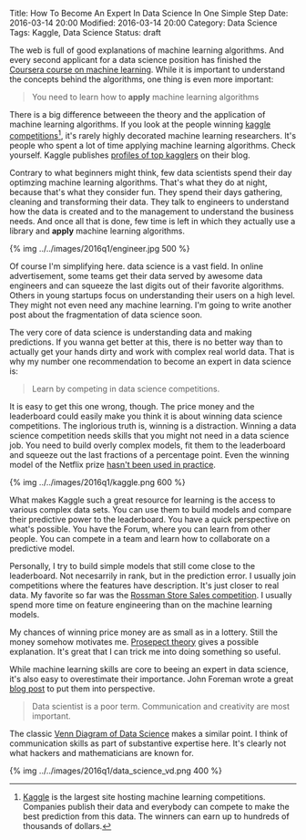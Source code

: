 Title: How To Become An Expert In Data Science In One Simple Step
Date: 2016-03-14 20:00
Modified: 2016-03-14 20:00
Category: Data Science
Tags: Kaggle, Data Science
Status: draft

The web is full of good explanations of machine learning algorithms. And every second applicant for a
data science position has finished the
[Coursera course on machine learning](https://www.coursera.org/learn/machine-learning).
While it is important to understand the concepts behind the algorithms,
one thing is even more important:

>You need to learn how to **apply** machine learning algorithms

There is a big difference betweeen the theory and the application of machine learning algorithms.
If you look at the people winning [kaggle competitions](http://kaggle.com)[^2], it's rarely highly
decorated machine learning researchers. It's people who spent a lot of time applying machine learning
algorithms. Check yourself. Kaggle publishes
[profiles of top kagglers](http://blog.kaggle.com/tag/profiling-top-kagglers/) on their blog.

[^2]: [Kaggle](http://kaggle.com) is the largest site hosting machine learning competitions. Companies
publish their data and everybody can compete to make the best prediction from this data. The winners
can earn up to hundreds of thousands of dollars.

Contrary to what beginners might think, few data scientists spend their day optimzing machine
learning algorithms. That's what they do at night, because that's what they consider fun. They
spend their days gathering, cleaning and transforming their data. They talk to engineers to understand
how the data is created and to the management to understand the business needs. And once all that is
done, few time is left in which they actually use a library and **apply** machine learning algorithms.

{% img ../../images/2016q1/engineer.jpg 500 %}

Of course I'm simplifying here. data science is a vast field. In online advertisement, some teams
get their data served by awesome data engineers and
can squeeze the last digits out of their favorite algorithms. Others in young startups
focus on understanding their users on a high level. They might not even need any
machine learning. I'm going to write another post about the fragmentation of data science soon.

The very core of data science is understanding data and making predictions. If you wanna get better at
this, there is no better way than to actually get your hands dirty and work with complex real world data.
That is why my number one recommendation to become an expert in data science is:

> Learn by competing in data science competitions.

It is easy to get this one wrong, though. The price money and the leaderboard could easily
make you think it is about winning data science competitions. The inglorious truth is, winning is a distraction.
Winning a data science competition needs skills that you might not need in a data science job.
You need to build overly complex models, fit them to the leaderboard and squeeze out the last fractions of a
percentage point. Even the winning model of the Netflix prize
[hasn't been used in practice](http://techblog.netflix.com/2012/04/netflix-recommendations-beyond-5-stars.html).

{% img ../../images/2016q1/kaggle.png 600 %}

What makes Kaggle such a great resource for learning is the access to various complex data sets.
You can use them to build models and compare their predictive power to the leaderboard. You have
a quick perspective on what's possible. You have the Forum, where you can learn from other
people. You can compete in a team and learn how to collaborate on a predictive model.

Personally, I try to build simple models that still come close to the leaderboard. Not necesarrily in rank,
but in the prediction error. I usually join competitions where the features have description. It's just
closer to real data. My favorite so far was the
[Rossman Store Sales competition](https://www.kaggle.com/c/rossmann-store-sales). I usually spend more time
on feature engineering than on the machine learning models.

My chances of winning price money are as small as in a lottery. Still the money somehow motivates me.
[Prosepect theory](https://en.wikipedia.org/wiki/Prospect_theory) gives a
possible explanation. It's great that I can trick me into doing something so useful.

While machine learning skills are core to beeing an expert in data science, it's also easy to overestimate their
importance. John Foreman wrote a great [blog post](http://analyticsmadeskeezy.com/2012/11/05/check-yo-self-5-things-you-should-know-about-data-science-author-note/)
to put them into perspective.

> Data scientist is a poor term. Communication and creativity are most important.

The classic [Venn Diagram of Data Science](http://drewconway.com/zia/2013/3/26/the-data-science-venn-diagram)
makes a similar point. I think of communication skills as part of substantive expertise here. It's clearly
not what hackers and mathematicians are known for.

{% img ../../images/2016q1/data_science_vd.png 400 %}

